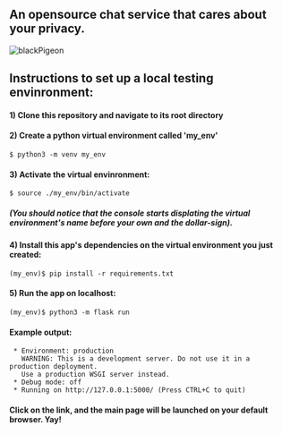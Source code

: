 ## An opensource chat service that cares about your privacy.

![blackPigeon](https://user-images.githubusercontent.com/80196658/142221311-9f9c136b-0c93-4241-be09-5fd96fd7dc89.gif)


## Instructions to set up a local testing envinronment:


#### 1) Clone this repository and navigate to its root directory

#### 2) Create a python virtual environment called 'my_env'

```
$ python3 -m venv my_env
```
#### 3) Activate the virtual envinronment:

```
$ source ./my_env/bin/activate
```

##### (You should notice that the console starts displating the virtual environment's name before your own and the dollar-sign).



#### 4) Install this app's dependencies on the virtual environment you just created:

```
(my_env)$ pip install -r requirements.txt
```
#### 5) Run the app on localhost:

```
(my_env)$ python3 -m flask run
```

#### Example output:

```
 * Environment: production
   WARNING: This is a development server. Do not use it in a production deployment.
   Use a production WSGI server instead.
 * Debug mode: off
 * Running on http://127.0.0.1:5000/ (Press CTRL+C to quit)
```

#### Click on the link, and the main page will be launched on your default browser. Yay!





